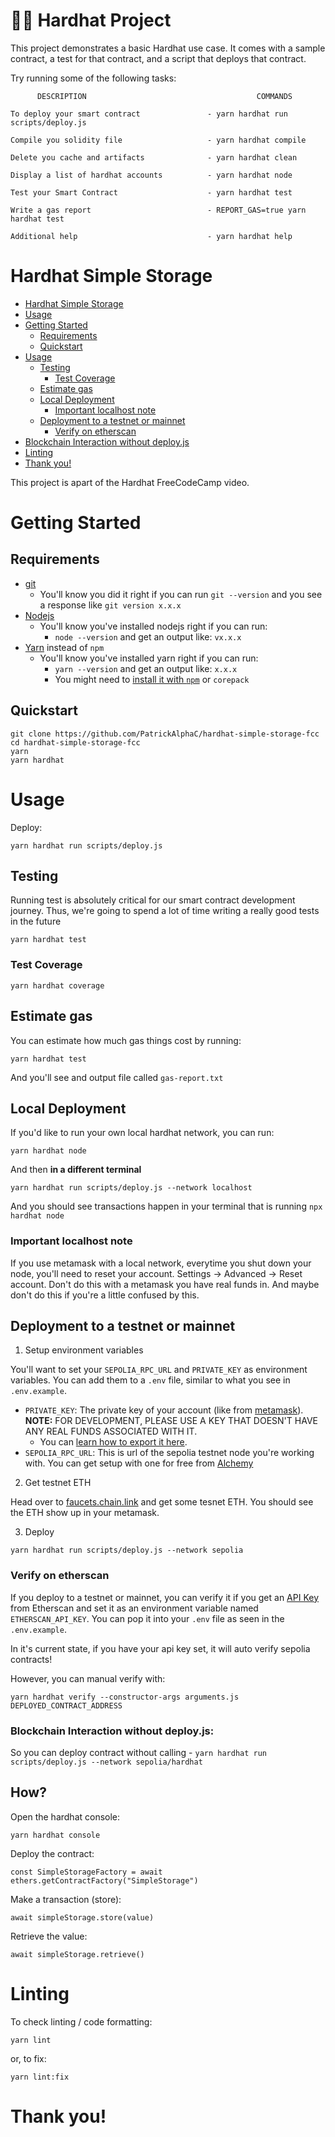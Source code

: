 # 👷🏻 Hardhat Project

This project demonstrates a basic Hardhat use case. It comes with a sample contract, a test for that contract, and a script that deploys that contract.

Try running some of the following tasks:

```shell
      DESCRIPTION                                      COMMANDS

To deploy your smart contract               - yarn hardhat run scripts/deploy.js

Compile you solidity file                   - yarn hardhat compile

Delete you cache and artifacts              - yarn hardhat clean

Display a list of hardhat accounts          - yarn hardhat node

Test your Smart Contract                    - yarn hardhat test

Write a gas report                          - REPORT_GAS=true yarn hardhat test

Additional help                             - yarn hardhat help
```
# Hardhat Simple Storage
- [Hardhat Simple Storage](#hardhat-simple-storage)
- [Usage](#usage)
- [Getting Started](#getting-started)
  - [Requirements](#requirements)
  - [Quickstart](#quickstart)
- [Usage](#usage)
  - [Testing](#testing)
    - [Test Coverage](#test-coverage)
  - [Estimate gas](#estimate-gas)
  - [Local Deployment](#local-deployment)
    - [Important localhost note](#important-localhost-note)
  - [Deployment to a testnet or mainnet](#deployment-to-a-testnet-or-mainnet)
    - [Verify on etherscan](#verify-on-etherscan)
- [Blockchain Interaction without deploy.js](#blockchain-interaction-without-deployjs)
- [Linting](#linting)
- [Thank you!](#thank-you)
   
This project is apart of the Hardhat FreeCodeCamp video.

# Getting Started

## Requirements

- [git](https://git-scm.com/book/en/v2/Getting-Started-Installing-Git)
  - You'll know you did it right if you can run `git --version` and you see a response like `git version x.x.x`
- [Nodejs](https://nodejs.org/en/)
  - You'll know you've installed nodejs right if you can run:
    - `node --version` and get an output like: `vx.x.x`
- [Yarn](https://yarnpkg.com/getting-started/install) instead of `npm`
  - You'll know you've installed yarn right if you can run:
    - `yarn --version` and get an output like: `x.x.x`
    - You might need to [install it with `npm`](https://classic.yarnpkg.com/lang/en/docs/install/) or `corepack`

## Quickstart

```
git clone https://github.com/PatrickAlphaC/hardhat-simple-storage-fcc
cd hardhat-simple-storage-fcc
yarn
yarn hardhat
```

# Usage

Deploy:

```
yarn hardhat run scripts/deploy.js
```

## Testing
Running test is absolutely critical for our smart contract development journey.
Thus, we're going to spend a lot of time writing a really good tests in the future

```
yarn hardhat test
```

### Test Coverage

```
yarn hardhat coverage
```

## Estimate gas

You can estimate how much gas things cost by running:

```
yarn hardhat test
```

And you'll see and output file called `gas-report.txt`

## Local Deployment 

If you'd like to run your own local hardhat network, you can run:

```
yarn hardhat node
```

And then **in a different terminal**

```
yarn hardhat run scripts/deploy.js --network localhost
```

And you should see transactions happen in your terminal that is running `npx hardhat node`

### Important localhost note

If you use metamask with a local network, everytime you shut down your node, you'll need to reset your account. Settings -> Advanced -> Reset account. Don't do this with a metamask you have real funds in. And maybe don't do this if you're a little confused by this. 

## Deployment to a testnet or mainnet

1. Setup environment variables

You'll want to set your `SEPOLIA_RPC_URL` and `PRIVATE_KEY` as environment variables. You can add them to a `.env` file, similar to what you see in `.env.example`.

- `PRIVATE_KEY`: The private key of your account (like from [metamask](https://metamask.io/)). **NOTE:** FOR DEVELOPMENT, PLEASE USE A KEY THAT DOESN'T HAVE ANY REAL FUNDS ASSOCIATED WITH IT.
  - You can [learn how to export it here](https://metamask.zendesk.com/hc/en-us/articles/360015289632-How-to-Export-an-Account-Private-Key).
- `SEPOLIA_RPC_URL`: This is url of the sepolia testnet node you're working with. You can get setup with one for free from [Alchemy](https://alchemy.com/?a=673c802981)

2. Get testnet ETH

Head over to [faucets.chain.link](https://faucets.chain.link/) and get some tesnet ETH. You should see the ETH show up in your metamask.

3. Deploy

```
yarn hardhat run scripts/deploy.js --network sepolia
```

### Verify on etherscan

If you deploy to a testnet or mainnet, you can verify it if you get an [API Key](https://etherscan.io/myapikey) from Etherscan and set it as an environment variable named `ETHERSCAN_API_KEY`. You can pop it into your `.env` file as seen in the `.env.example`.

In it's current state, if you have your api key set, it will auto verify sepolia contracts!

However, you can manual verify with:

```
yarn hardhat verify --constructor-args arguments.js DEPLOYED_CONTRACT_ADDRESS
```

### Blockchain Interaction without deploy.js:
So you can deploy contract without calling - ```yarn hardhat run scripts/deploy.js --network sepolia/hardhat ```
## How? 
Open the hardhat console:

```
yarn hardhat console 
```
Deploy the contract:
```
const SimpleStorageFactory = await ethers.getContractFactory("SimpleStorage") 
```

Make a transaction (store):
```
await simpleStorage.store(value)
```
Retrieve the value:
```
await simpleStorage.retrieve()
```

# Linting

To check linting / code formatting:
```
yarn lint
```
or, to fix: 
```
yarn lint:fix
```

# Thank you!





